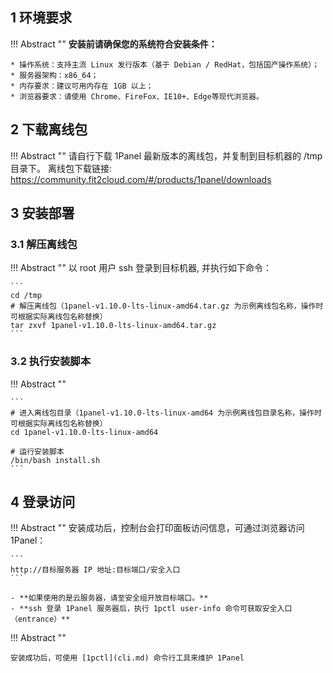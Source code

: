 ## 1 环境要求

!!! Abstract ""
    **安装前请确保您的系统符合安装条件：**

    * 操作系统：支持主流 Linux 发行版本（基于 Debian / RedHat，包括国产操作系统）；
    * 服务器架构：x86_64；
    * 内存要求：建议可用内存在 1GB 以上；
    * 浏览器要求：请使用 Chrome、FireFox、IE10+、Edge等现代浏览器。

## 2 下载离线包

!!! Abstract ""
    请自行下载 1Panel 最新版本的离线包，并复制到目标机器的 /tmp 目录下。
    离线包下载链接: https://community.fit2cloud.com/#/products/1panel/downloads

## 3 安装部署

### 3.1 解压离线包

!!! Abstract ""
    以 root 用户 ssh 登录到目标机器, 并执行如下命令：

    ``` 
    cd /tmp
    # 解压离线包（1panel-v1.10.0-lts-linux-amd64.tar.gz 为示例离线包名称，操作时可根据实际离线包名称替换）
    tar zxvf 1panel-v1.10.0-lts-linux-amd64.tar.gz
    ```

### 3.2 执行安装脚本

!!! Abstract ""

	```
    # 进入离线包目录（1panel-v1.10.0-lts-linux-amd64 为示例离线包目录名称，操作时可根据实际离线包名称替换）
    cd 1panel-v1.10.0-lts-linux-amd64

    # 运行安装脚本
    /bin/bash install.sh
	```

## 4 登录访问

!!! Abstract ""
    安装成功后，控制台会打印面板访问信息，可通过浏览器访问 1Panel：

    ```
    http://目标服务器 IP 地址:目标端口/安全入口
    ```

    - **如果使用的是云服务器，请至安全组开放目标端口。**
    - **ssh 登录 1Panel 服务器后，执行 1pctl user-info 命令可获取安全入口（entrance）**

!!! Abstract ""
    
    安装成功后，可使用 [1pctl](cli.md) 命令行工具来维护 1Panel
